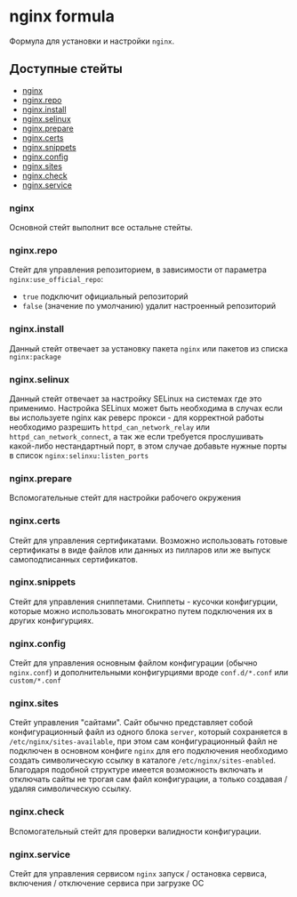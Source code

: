 # nginx formula

Формула для установки и настройки `nginx`.

## Доступные стейты

* [nginx](nginx)
* [nginx.repo](nginx.repo)
* [nginx.install](nginx.install)
* [nginx.selinux](nginx.selinux)
* [nginx.prepare](nginx.prepare)
* [nginx.certs](nginx.certs)
* [nginx.snippets](nginx.snippets)
* [nginx.config](nginx.config)
* [nginx.sites](nginx.sites)
* [nginx.check](nginx.check)
* [nginx.service](nginx.service)

### nginx

Основной стейт выполнит все остальне стейты.

### nginx.repo

Стейт для управления репозиторием, в зависимости от параметра `nginx:use_official_repo`:

* `true` подключит официальный репозиторий
* `false` (значение по умолчанию) удалит настроенный репозиторий

### nginx.install

Данный стейт отвечает за установку пакета `nginx` или пакетов из списка `nginx:package`

### nginx.selinux

Данный стейт отвечает за настройку SELinux на системах где это применимо. Настройка SELinux может быть необходима в случах если вы используете nginx как реверс прокси - для корректной работы необходимо разрешить `httpd_can_network_relay` или `httpd_can_network_connect`, а так же если требуется прослушивать какой-либо нестандартный порт, в этом случае добавьте нужные порты в список `nginx:selinxu:listen_ports`

### nginx.prepare

Вспомогательные стейт для настройки рабочего окружения

### nginx.certs

Стейт для управления сертификатами. Возможно использовать готовые сертификаты в виде файлов или данных из пилларов или же выпуск самоподписанных сертификатов.

### nginx.snippets

Стейт для управления сниппетами. Сниппеты - кусочки конфигурции, которые можно использовать многократно путем подключения их в других конфигурциях.

### nginx.config

Стейт для управления основным файлом конфигурации (обычно `nginx.conf`) и дополнительными конфигурциями вроде `conf.d/*.conf` или `custom/*.conf`

### nginx.sites

Стейт управления "сайтами". Сайт обычно представляет собой конфигурационный файл из одного блока `server`, который сохраняется в `/etc/nginx/sites-available`, при этом сам конфигурационный файл не подключен в основном конфиге `nginx` для его подключения необходимо создать символическую ссылку в каталоге `/etc/nginx/sites-enabled`. Благодаря подобной структуре имеется возможность включать и отключать сайты не трогая сам файл конфигурации, а только создавая / удаляя символическую ссылку.

### nginx.check

Вспомогательный стейт для проверки валидности конфигурации.

### nginx.service

Стейт для управления сервисом `nginx` запуск / остановка сервиса, включения / отключение сервиса при загрузке ОС
